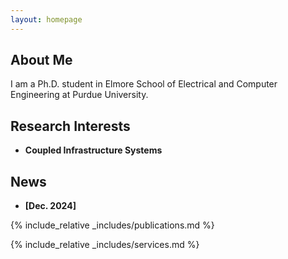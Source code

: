 ```yaml
---
layout: homepage
---
```


## About Me

I am a Ph.D. student in Elmore School of Electrical and Computer Engineering at Purdue University.

## Research Interests

- **Coupled Infrastructure Systems**

## News

- **[Dec. 2024]** 

{% include_relative _includes/publications.md %}

{% include_relative _includes/services.md %}
